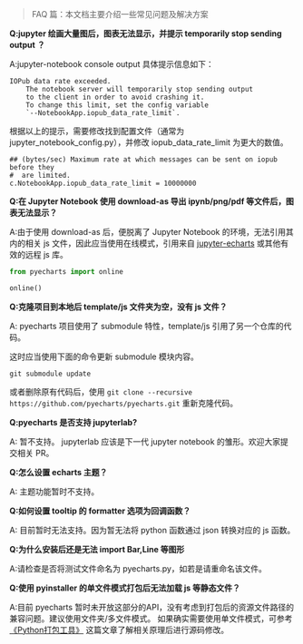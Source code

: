 > FAQ 篇：本文档主要介绍一些常见问题及解决方案

**Q:jupyter 绘画大量图后，图表无法显示，并提示 temporarily stop sending output ？**

A:jupyter-notebook console output 具体提示信息如下：

```
IOPub data rate exceeded.
    The notebook server will temporarily stop sending output
    to the client in order to avoid crashing it.
    To change this limit, set the config variable
    `--NotebookApp.iopub_data_rate_limit`.
```

根据以上的提示，需要修改找到配置文件（通常为 jupyter_notebook_config.py），并修改 iopub_data_rate_limit 为更大的数值。

```
## (bytes/sec) Maximum rate at which messages can be sent on iopub before they
#  are limited.
c.NotebookApp.iopub_data_rate_limit = 10000000
```

**Q:在 Jupyter Notebook 使用 download-as 导出 ipynb/png/pdf 等文件后，图表无法显示？**

A:由于使用 download-as 后，便脱离了 Jupyter Notebook 的环境，无法引用其内的相关 js 文件，因此应当使用在线模式，引用来自 [jupyter-echarts](https://github.com/pyecharts/jupyter-echarts) 或其他有效的远程 js 库。

```python
from pyecharts import online

online()
```

**Q:克隆项目到本地后 template/js 文件夹为空，没有 js 文件？**

A: pyecharts 项目使用了 submodule 特性，template/js 引用了另一个仓库的代码。

这时应当使用下面的命令更新 submodule 模块内容。

```
git submodule update
```

或者删除原有代码后，使用 `git clone --recursive https://github.com/pyecharts/pyecharts.git` 重新克隆代码。

**Q:pyecharts 是否支持  jupyterlab?**

A: 暂不支持。 jupyterlab 应该是下一代 jupyter notebook 的雏形。欢迎大家提交相关 PR。

**Q:怎么设置 echarts 主题？**

A: 主题功能暂时不支持。

**Q:如何设置 tooltip 的 formatter 选项为回调函数？**

A: 目前暂时无法支持。因为暂无法将 python 函数通过 json 转换对应的 js 函数。

**Q:为什么安装后还是无法 import Bar,Line 等图形**

A:请检查是否将测试文件命名为 pyecharts.py，如若是请重命名该文件。

**Q:使用 pyinstaller 的单文件模式打包后无法加载 js 等静态文件？**

A:目前 pyecharts 暂时未开放这部分的API，没有考虑到打包后的资源文件路径的兼容问题。建议使用文件夹/多文件模式。
如果确实需要使用单文件模式，可参考 [《Python打包工具》](https://kinegratii.github.io/2016/04/23/python-package/) 这篇文章了解相关原理后进行源码修改。